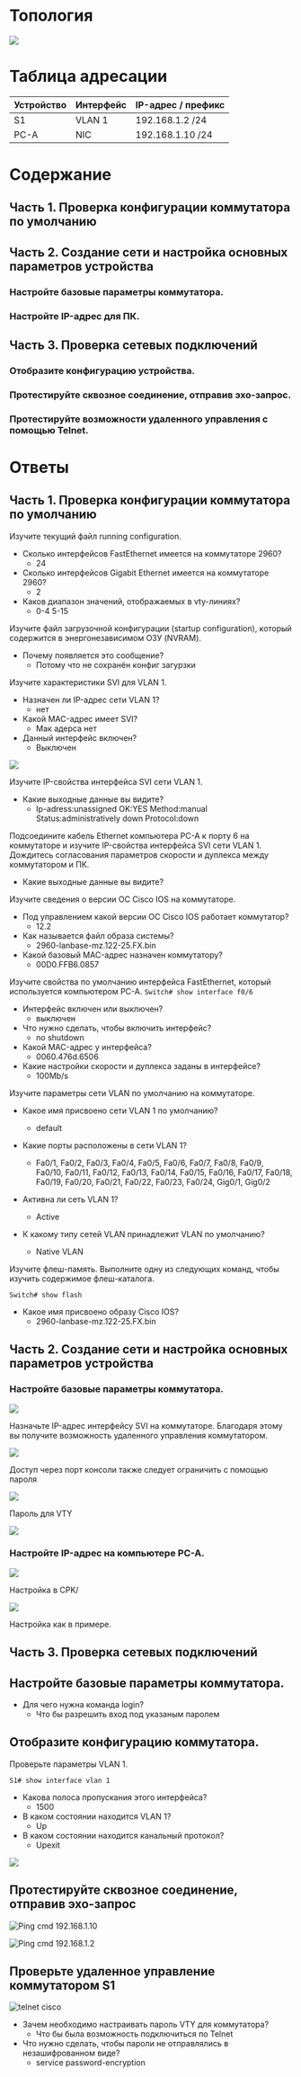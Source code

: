# Топология
![](./media/topology.png)
# Таблица адресации
Устройство	| Интерфейс	| IP-адрес / префикс
----------- | --------- | -------------
S1	        | VLAN 1	| 192.168.1.2 /24
PC-A	    | NIC	    | 192.168.1.10 /24

# Содержание
## Часть 1. Проверка конфигурации коммутатора по умолчанию
## Часть 2. Создание сети и настройка основных параметров устройства
###	Настройте базовые параметры коммутатора.
###	Настройте IP-адрес для ПК.
## Часть 3. Проверка сетевых подключений
###	Отобразите конфигурацию устройства.
###	Протестируйте сквозное соединение, отправив эхо-запрос.
###	Протестируйте возможности удаленного управления с помощью Telnet.

# Ответы
## Часть 1. Проверка конфигурации коммутатора по умолчанию

Изучите текущий файл running configuration.
- Сколько интерфейсов FastEthernet имеется на коммутаторе 2960?
    - 24
- Сколько интерфейсов Gigabit Ethernet имеется на коммутаторе 2960?
    - 2
- Каков диапазон значений, отображаемых в vty-линиях?
    - 0-4 5-15

Изучите файл загрузочной конфигурации (startup configuration), который содержится в энергонезависимом ОЗУ (NVRAM).
- Почему появляется это сообщение?
    - Потому что не сохранён конфиг загурзки

Изучите характеристики SVI для VLAN 1.

- Назначен ли IP-адрес сети VLAN 1?
    - нет
- Какой MAC-адрес имеет SVI?
    - Мак адерса нет
- Данный интерфейс включен?
   - Выключен

![](./media/SVI%20%D0%BC%D0%B0%D0%BA%20%D0%B0%D0%B4%D1%80%D0%B5%D1%81.png)

Изучите IP-свойства интерфейса SVI сети VLAN 1.
- Какие выходные данные вы видите?
    - Ip-adress:unassigned OK:YES  Method:manual Status:administratively down Protocol:down

Подсоедините кабель Ethernet компьютера PC-A к порту 6 на коммутаторе и изучите IP-свойства интерфейса SVI сети VLAN 1. Дождитесь согласования параметров скорости и дуплекса между коммутатором и ПК.
- Какие выходные данные вы видите?

Изучите сведения о версии ОС Cisco IOS на коммутаторе.
- Под управлением какой версии ОС Cisco IOS работает коммутатор?
    - 12.2
- Как называется файл образа системы?
    - 2960-lanbase-mz.122-25.FX.bin
- Какой базовый MAC-адрес назначен коммутатору?
    - 00D0.FFB6.0857

Изучите свойства по умолчанию интерфейса FastEthernet, который используется компьютером PC-A.
```Switch# show interface f0/6 ```

- Интерфейс включен или выключен?
    - выключен
- Что нужно сделать, чтобы включить интерфейс?
    - no shutdown
- Какой MAC-адрес у интерфейса?
    - 0060.476d.6506
- Какие настройки скорости и дуплекса заданы в интерфейсе?
    - 100Mb/s

Изучите параметры сети VLAN по умолчанию на коммутаторе.
- Какое имя присвоено сети VLAN 1 по умолчанию?
    - default
- Какие порты расположены в сети VLAN 1?
    - Fa0/1, Fa0/2, Fa0/3, Fa0/4, Fa0/5, Fa0/6, Fa0/7, Fa0/8, Fa0/9, Fa0/10, Fa0/11, Fa0/12, Fa0/13, Fa0/14, Fa0/15, Fa0/16, Fa0/17, Fa0/18, Fa0/19, Fa0/20, Fa0/21, Fa0/22, Fa0/23, Fa0/24, Gig0/1, Gig0/2

- Активна ли сеть VLAN 1?
    - Active
- К какому типу сетей VLAN принадлежит VLAN по умолчанию?
    - Native VLAN

Изучите флеш-память.
Выполните одну из следующих команд, чтобы изучить содержимое флеш-каталога.

```Switch# show flash ```

- Какое имя присвоено образу Cisco IOS?
    - 2960-lanbase-mz.122-25.FX.bin

## Часть 2. Создание сети и настройка основных параметров устройства
###	Настройте базовые параметры коммутатора.
![](./media/image1.png)

Назначьте IP-адрес интерфейсу SVI на коммутаторе. Благодаря этому вы получите возможность удаленного управления коммутатором.

![](./media/image2.png)

Доступ через порт консоли также следует ограничить  с помощью пароля

![](./media/image3.png)

Пароль для VTY

![](./media/image4.png)

###	Настройте IP-адрес на компьютере PC-A.

![](./media/image5.png)

Настройка в CPK/

![](./media/image6.png)

Настройка как в примере.

## Часть 3. Проверка сетевых подключений
## Настройте базовые параметры коммутатора.

- Для чего нужна команда login?
    - Что бы разрешить вход под указаным паролем

## Отобразите конфигурацию коммутатора.

Проверьте параметры VLAN 1.

```S1# show interface vlan 1 ```

- Какова полоса пропускания этого интерфейса?
    - 1500
- В каком состоянии находится VLAN 1?
    - Up
- В каком состоянии находится канальный протокол?
    - Upexit

![](./media/show%20interface%20vlan1.png)
## Протестируйте сквозное соединение, отправив эхо-запрос
![Ping cmd 192.168.1.10](./media/Ping%20cmd%20192.168.1.10.png "Ping cmd 192.168.1.10")

![Ping cmd 192.168.1.2](./media/Ping%20cmd%20192.168.1.2.png "Ping cmd 192.168.1.2")

## Проверьте удаленное управление коммутатором S1
![](./media/telnet%20cisco.png "telnet cisco")


- Зачем необходимо настраивать пароль VTY для коммутатора?
    - Что бы была возможность подключиться по Telnet
- Что нужно сделать, чтобы пароли не отправлялись в незашифрованном виде?
    - service password-encryption
